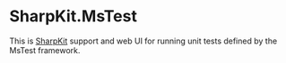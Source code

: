 # SharpKit.MsTest

This is [SharpKit](http://www.sharpkit.net) support and web UI for running unit tests defined by the MsTest framework.
